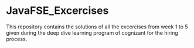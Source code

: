 # JavaFSE_Excercises
This repository contains the solutions of all the excercises from week 1 to 5 given during the deep dive learning program of cognizant for the hiring process. 
